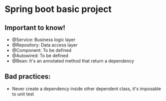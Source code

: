 # Spring boot basic project

## Important to know!

- @Service: Business logic layer
- @Repository: Data access layer
- @Component: To be defined
- @Autowired: To be defined
- @Bean: It's an annotated method that return a dependency


## Bad practices:
- Never create a dependency inside other dependent class, it's imposable to unit test
